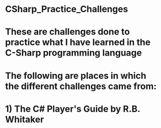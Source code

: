 # CSharp_Practice_Challenges
# These are challenges done to practice what I have learned in the C-Sharp programming language

# The following are places in which the different challenges came from:
#   1) The C# Player's Guide by R.B. Whitaker
